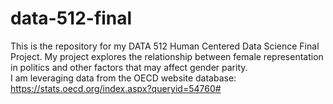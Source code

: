 # data-512-final
This is the repository for my DATA 512 Human Centered Data Science Final Project. My project explores the relationship between female representation in politics and other factors that may affect gender parity.   
I am leveraging data from the OECD website database: https://stats.oecd.org/index.aspx?queryid=54760#
